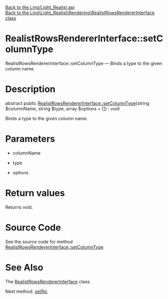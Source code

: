 [Back to the Ling/Light_Realist api](https://github.com/lingtalfi/Light_Realist/blob/master/doc/api/Ling/Light_Realist.md)<br>
[Back to the Ling\Light_Realist\Rendering\RealistRowsRendererInterface class](https://github.com/lingtalfi/Light_Realist/blob/master/doc/api/Ling/Light_Realist/Rendering/RealistRowsRendererInterface.md)


RealistRowsRendererInterface::setColumnType
================



RealistRowsRendererInterface::setColumnType — Binds a type to the given column name.




Description
================


abstract public [RealistRowsRendererInterface::setColumnType](https://github.com/lingtalfi/Light_Realist/blob/master/doc/api/Ling/Light_Realist/Rendering/RealistRowsRendererInterface/setColumnType.md)(string $columnName, string $type, array $options = []) : void




Binds a type to the given column name.




Parameters
================


- columnName

    

- type

    

- options

    


Return values
================

Returns void.








Source Code
===========
See the source code for method [RealistRowsRendererInterface::setColumnType](https://github.com/lingtalfi/Light_Realist/blob/master/Rendering/RealistRowsRendererInterface.php#L22-L22)


See Also
================

The [RealistRowsRendererInterface](https://github.com/lingtalfi/Light_Realist/blob/master/doc/api/Ling/Light_Realist/Rendering/RealistRowsRendererInterface.md) class.

Next method: [setRic](https://github.com/lingtalfi/Light_Realist/blob/master/doc/api/Ling/Light_Realist/Rendering/RealistRowsRendererInterface/setRic.md)<br>


